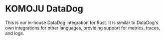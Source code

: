 # KOMOJU DataDog

This is our in-house DataDog integration for Rust. It is similar to DataDog's
own integrations for other languages, providing support for metrics, traces,
and logs.
